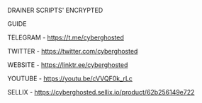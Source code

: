 DRAINER SCRIPTS' ENCRYPTED 


GUIDE

TELEGRAM - https://t.me/cyberghosted

TWITTER - https://twitter.com/cyberghosted

WEBSITE - https://linktr.ee/cyberghosted

YOUTUBE - https://youtu.be/cVVQF0k_rLc

SELLIX - https://cyberghosted.sellix.io/product/62b256149e722
